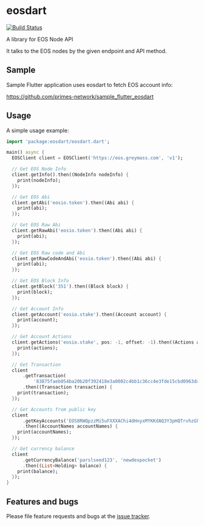 # eosdart

[![Build Status](https://travis-ci.com/primes-network/eosdart.svg?branch=master)](https://travis-ci.com/primes-network/eosdart)

A library for EOS Node API

It talks to the EOS nodes by the given endpoint and API method.

## Sample

Sample Flutter application uses eosdart to fetch EOS account info:

https://github.com/primes-network/sample_flutter_eosdart


## Usage

A simple usage example:

```dart
import 'package:eosdart/eosdart.dart';

main() async {
  EOSClient client = EOSClient('https://eos.greymass.com', 'v1');

  // Get EOS Node Info
  client.getInfo().then((NodeInfo nodeInfo) {
    print(nodeInfo);
  });

  // Get EOS Abi
  client.getAbi('eosio.token').then((Abi abi) {
    print(abi);
  });

  // Get EOS Raw Abi
  client.getRawAbi('eosio.token').then((Abi abi) {
    print(abi);
  });

  // Get EOS Raw code and Abi
  client.getRawCodeAndAbi('eosio.token').then((Abi abi) {
    print(abi);
  });

  // Get EOS Block Info
  client.getBlock('351').then((Block block) {
    print(block);
  });

  // Get Account Info
  client.getAccount('eosio.stake').then((Account account) {
    print(account);
  });

  // Get Account Actions
  client.getActions('eosio.stake', pos: -1, offset: -1).then((Actions actions) {
    print(actions);
  });

  // Get Transaction
  client
      .getTransaction(
          '83875faeb054ba20b20f392418e3a0002c4bb1c36cc4e3fde15cbd0963da8a15')
      .then((Transaction transaction) {
    print(transaction);
  });

  // Get Accounts from public key
  client
      .getKeyAccounts('EOS8RWQpzzMi5uFXXXAChi4dHnyxMYKKdAQ3Y3pHQTrvhzGk95LbT')
      .then((AccountNames accountNames) {
    print(accountNames);
  });

  // Get currency balance
  client
      .getCurrencyBalance('parslseed123', 'newdexpocket')
      .then((List<Holding> balance) {
    print(balance);
  });
}
```

## Features and bugs

Please file feature requests and bugs at the [issue tracker][tracker].

[tracker]: https://github.com/primes-network/eosdart/issues
